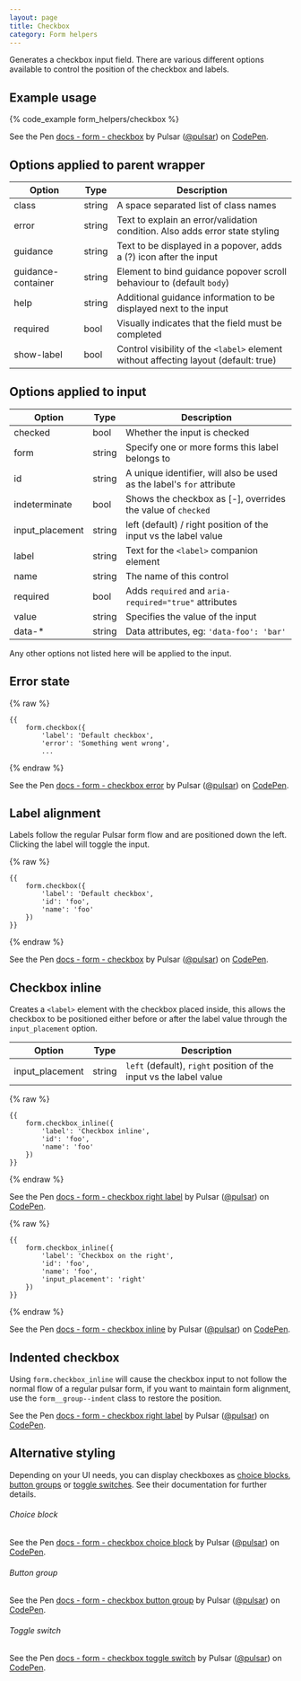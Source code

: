 ```yaml
---
layout: page
title: Checkbox
category: Form helpers
---
```


Generates a checkbox input field. There are various different options available to control the position of the checkbox and labels.

## Example usage

{% code_example form_helpers/checkbox %}

<p data-height="75" data-theme-id="24005" data-slug-hash="VKadqO" data-default-tab="result" data-user="pulsar" data-embed-version="2" class="codepen">See the Pen <a href="http://codepen.io/pulsar/pen/VKadqO/">docs - form - checkbox</a> by Pulsar (<a href="http://codepen.io/pulsar">@pulsar</a>) on <a href="http://codepen.io">CodePen</a>.</p>
<script async src="//assets.codepen.io/assets/embed/ei.js"></script>

## Options applied to parent wrapper

Option             | Type   | Description
------------------ | ------ | -------------------------------------------------------
class              | string | A space separated list of class names
error              | string | Text to explain an error/validation condition. Also adds error state styling
guidance           | string | Text to be displayed in a popover, adds a (?) icon after the input
guidance-container | string | Element to bind guidance popover scroll behaviour to (default `body`)
help               | string | Additional guidance information to be displayed next to the input
required           | bool | Visually indicates that the field must be completed
show-label | bool | Control visibility of the `<label>` element without affecting layout (default: true)

## Options applied to input

Option          | Type   | Description
--------------- | ------ | -------------------------------------------------------
checked         | bool | Whether the input is checked
form            | string | Specify one or more forms this label belongs to
id              | string | A unique identifier, will also be used as the label's `for` attribute
indeterminate   | bool | Shows the checkbox as [-], overrides the value of `checked`
input_placement | string | left (default) / right position of the input vs the label value
label           | string | Text for the `<label>` companion element
name            | string | The name of this control
required        | bool | Adds `required` and `aria-required="true"` attributes
value           | string | Specifies the value of the input
data-*          | string | Data attributes, eg: `'data-foo': 'bar'`

Any other options not listed here will be applied to the input.

## Error state

{% raw %}
```twig
{{
    form.checkbox({
        'label': 'Default checkbox',
        'error': 'Something went wrong',
        ...
```
{% endraw %}

<p data-height="95" data-theme-id="24005" data-slug-hash="gwANNx" data-default-tab="result" data-user="pulsar" data-embed-version="2" class="codepen">See the Pen <a href="http://codepen.io/pulsar/pen/gwANNx/">docs - form - checkbox error</a> by Pulsar (<a href="http://codepen.io/pulsar">@pulsar</a>) on <a href="http://codepen.io">CodePen</a>.</p><script async src="//assets.codepen.io/assets/embed/ei.js"></script>

## Label alignment

Labels follow the regular Pulsar form flow and are positioned down the left. Clicking the label will toggle the input.

{% raw %}
```twig
{{
    form.checkbox({
        'label': 'Default checkbox',
        'id': 'foo',
        'name': 'foo'
    })
}}
```
{% endraw %}

<p data-height="75" data-theme-id="24005" data-slug-hash="VKadqO" data-default-tab="result" data-user="pulsar" data-embed-version="2" class="codepen">See the Pen <a href="http://codepen.io/pulsar/pen/VKadqO/">docs - form - checkbox</a> by Pulsar (<a href="http://codepen.io/pulsar">@pulsar</a>) on <a href="http://codepen.io">CodePen</a>.</p>
<script async src="//assets.codepen.io/assets/embed/ei.js"></script>

## Checkbox inline

Creates a `<label>` element with the checkbox placed inside, this allows the checkbox to be positioned either before or after the label value through the `input_placement` option.

Option          | Type   | Description
--------------- | ------ | -----------------------------------------------------
input_placement | string | `left` (default), `right` position of the input vs the label value

{% raw %}
```twig
{{
    form.checkbox_inline({
        'label': 'Checkbox inline',
        'id': 'foo',
        'name': 'foo'
    })
}}
```
{% endraw %}

<p data-height="75" data-theme-id="24005" data-slug-hash="qakKvg" data-default-tab="result" data-user="pulsar" data-embed-version="2" class="codepen">See the Pen <a href="http://codepen.io/pulsar/pen/qakKvg/">docs - form - checkbox right label</a> by Pulsar (<a href="http://codepen.io/pulsar">@pulsar</a>) on <a href="http://codepen.io">CodePen</a>.</p>
<script async src="//assets.codepen.io/assets/embed/ei.js"></script>

{% raw %}
```twig
{{
    form.checkbox_inline({
        'label': 'Checkbox on the right',
        'id': 'foo',
        'name': 'foo',
        'input_placement': 'right'
    })
}}
```
{% endraw %}

<div><p data-height="75" data-theme-id="24005" data-slug-hash="kkbjxQ" data-default-tab="result" data-user="pulsar" data-embed-version="2" class="codepen">See the Pen <a href="http://codepen.io/pulsar/pen/kkbjxQ/">docs - form - checkbox inline</a> by Pulsar (<a href="http://codepen.io/pulsar">@pulsar</a>) on <a href="http://codepen.io">CodePen</a>.</p>
<script async src="//assets.codepen.io/assets/embed/ei.js"></script></div>

## Indented checkbox

Using `form.checkbox_inline` will cause the checkbox input to not follow the normal flow of a regular pulsar form, if you want to maintain form alignment, use the `form__group--indent` class to restore the position.

<div><p data-height="160" data-theme-id="24005" data-slug-hash="bwpmbX" data-default-tab="result" data-user="pulsar" data-embed-version="2" class="codepen">See the Pen <a href="http://codepen.io/pulsar/pen/bwpmbX/">docs - form - checkbox right label</a> by Pulsar (<a href="http://codepen.io/pulsar">@pulsar</a>) on <a href="http://codepen.io">CodePen</a>.</p><script async src="//assets.codepen.io/assets/embed/ei.js"></script></div>

## Alternative styling

Depending on your UI needs, you can display checkboxes as [choice blocks](/choice.md), [button groups](/form-button_group.md) or [toggle switches](/toggle_switch.md). See their documentation for further details.

###### Choice block

<p data-height="180" data-theme-id="24005" data-slug-hash="amNRyY" data-default-tab="result" data-user="pulsar" data-embed-version="2" class="codepen">See the Pen <a href="http://codepen.io/pulsar/pen/amNRyY/">docs - form - checkbox choice block</a> by Pulsar (<a href="http://codepen.io/pulsar">@pulsar</a>) on <a href="http://codepen.io">CodePen</a>.</p><script async src="//assets.codepen.io/assets/embed/ei.js"></script>

###### Button group

<p data-height="70" data-theme-id="24005" data-slug-hash="jrqZpy" data-default-tab="result" data-user="pulsar" data-embed-version="2" class="codepen">See the Pen <a href="http://codepen.io/pulsar/pen/jrqZpy/">docs - form - checkbox button group</a> by Pulsar (<a href="http://codepen.io/pulsar">@pulsar</a>) on <a href="http://codepen.io">CodePen</a>.</p><script async src="//assets.codepen.io/assets/embed/ei.js"></script>

###### Toggle switch

<p data-height="80" data-theme-id="24005" data-slug-hash="mAPzjN" data-default-tab="result" data-user="pulsar" data-embed-version="2" class="codepen">See the Pen <a href="http://codepen.io/pulsar/pen/mAPzjN/">docs - form - checkbox toggle switch</a> by Pulsar (<a href="http://codepen.io/pulsar">@pulsar</a>) on <a href="http://codepen.io">CodePen</a>.</p><script async src="//assets.codepen.io/assets/embed/ei.js"></script>
